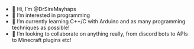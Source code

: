 - 👋 Hi, I’m @DrSireMayhaps
- 👀 I’m interested in programming
- 🌱 I’m currently learning C++/C with Arduino and as many programming techniques as possible!
- 💞️ I’m looking to collaborate on anything really, from discord bots to APIs to Minecraft plugins etc!

<!---
DrSireMayhaps/DrSireMayhaps is a ✨ special ✨ repository because its `README.md` (this file) appears on your GitHub profile.
You can click the Preview link to take a look at your changes.
--->
